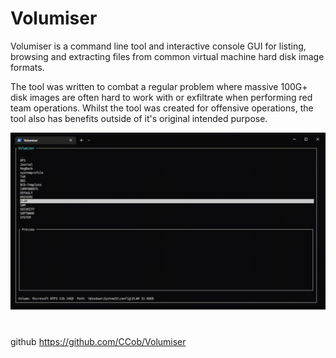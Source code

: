 # Volumiser
Volumiser is a command line tool and interactive console GUI for listing, browsing and extracting files from common virtual machine hard disk image formats.

The tool was written to combat a regular problem where massive 100G+ disk images are often hard to work with or exfiltrate when performing red team operations. Whilst the tool was created for offensive operations, the tool also has benefits outside of it's original intended purpose.

![aec7462ebf0ea47116caeb0b8de5d195.png](../../../_resources/aec7462ebf0ea47116caeb0b8de5d195.png)

# 
github
https://github.com/CCob/Volumiser